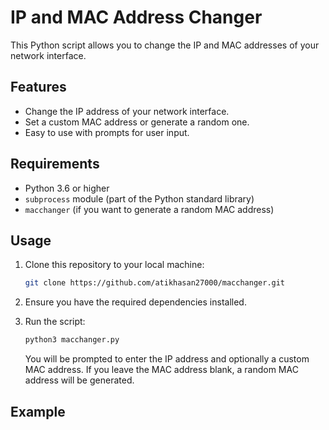 # IP and MAC Address Changer

This Python script allows you to change the IP and MAC addresses of your network interface.

## Features

- Change the IP address of your network interface.
- Set a custom MAC address or generate a random one.
- Easy to use with prompts for user input.

## Requirements

- Python 3.6 or higher
- `subprocess` module (part of the Python standard library)
- `macchanger` (if you want to generate a random MAC address)

## Usage

1. Clone this repository to your local machine:

    ```sh
    git clone https://github.com/atikhasan27000/macchanger.git
    ```

2. Ensure you have the required dependencies installed.

3. Run the script:

    ```sh
    python3 macchanger.py
    ```

    You will be prompted to enter the IP address and optionally a custom MAC address. If you leave the MAC address blank, a random MAC address will be generated.

## Example
